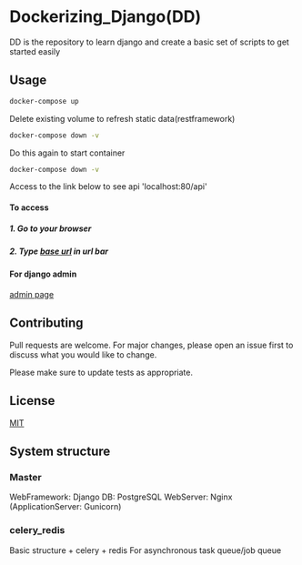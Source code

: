 # Dockerizing_Django(DD)

DD is the repository to learn django and create a basic set of scripts to get started easily

## Usage

```bash
docker-compose up
```
Delete existing volume to refresh static data(restframework)
```bash
docker-compose down -v
```
Do this again to start container
```bash
docker-compose down -v
```

Access to the link below to see api
'localhost:80/api'




#### To access
##### 1. Go to your browser
##### 2. Type [base url](localhost:80) in url bar
#### For django admin
[admin page](localhost:80/admin)

## Contributing
Pull requests are welcome. For major changes, please open an issue first to discuss what you would like to change.

Please make sure to update tests as appropriate.

## License
[MIT](https://choosealicense.com/licenses/mit/)

## System structure
### Master
WebFramework: Django
DB: PostgreSQL
WebServer: Nginx
(ApplicationServer: Gunicorn)

### celery_redis
Basic structure + celery + redis
For asynchronous task queue/job queue